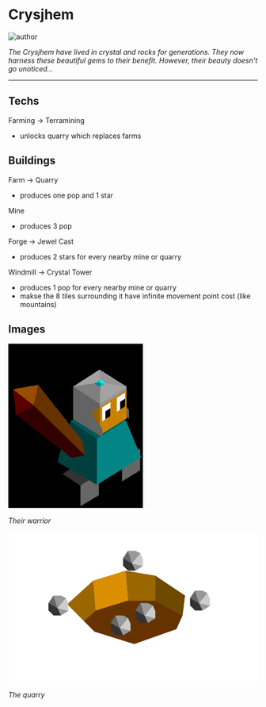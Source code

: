 # Crysjhem

![author](https://img.shields.io/badge/author-THomez%233628-%237289DA)

*The Crysjhem have lived in crystal and rocks for generations. They now harness these beautiful gems to their benefit. However, their beauty doesn't go unoticed...*

---

## Techs

Farming -> Terramining
- unlocks quarry which replaces farms

## Buildings

Farm -> Quarry
- produces one pop and 1 star

Mine
- produces 3 pop

Forge -> Jewel Cast
- produces 2 stars for every nearby mine or quarry

Windmill -> Crystal Tower
- produces 1 pop for every nearby mine or quarry
- makse the 8 tiles surrounding it have infinite movement point cost (like mountains)

## Images

![warrior](images/crysjhem0.png)

*Their warrior*

![quarry](images/crysjhem1.png)

*The quarry*
